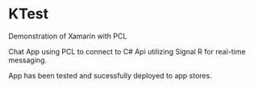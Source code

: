 # KTest
Demonstration of Xamarin with PCL 

Chat App using PCL to connect to C# Api utilizing Signal R for real-time messaging. 

App has been tested and sucessfully deployed to app stores.
